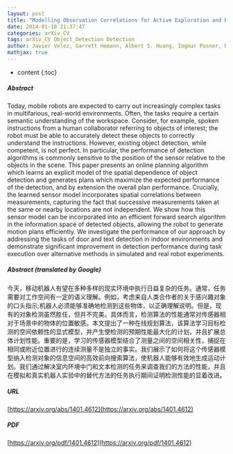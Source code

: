 ```yaml
---
layout: post
title: "Modelling Observation Correlations for Active Exploration and Robust Object Detection"
date: 2014-01-18 21:37:47
categories: arXiv_CV
tags: arXiv_CV Object_Detection Detection
author: Javier Velez, Garrett Hemann, Albert S. Huang, Ingmar Posner, Nicholas Roy
mathjax: true
---
```


* content
{:toc}

##### Abstract
Today, mobile robots are expected to carry out increasingly complex tasks in multifarious, real-world environments. Often, the tasks require a certain semantic understanding of the workspace. Consider, for example, spoken instructions from a human collaborator referring to objects of interest; the robot must be able to accurately detect these objects to correctly understand the instructions. However, existing object detection, while competent, is not perfect. In particular, the performance of detection algorithms is commonly sensitive to the position of the sensor relative to the objects in the scene. This paper presents an online planning algorithm which learns an explicit model of the spatial dependence of object detection and generates plans which maximize the expected performance of the detection, and by extension the overall plan performance. Crucially, the learned sensor model incorporates spatial correlations between measurements, capturing the fact that successive measurements taken at the same or nearby locations are not independent. We show how this sensor model can be incorporated into an efficient forward search algorithm in the information space of detected objects, allowing the robot to generate motion plans efficiently. We investigate the performance of our approach by addressing the tasks of door and text detection in indoor environments and demonstrate significant improvement in detection performance during task execution over alternative methods in simulated and real robot experiments.

##### Abstract (translated by Google)
今天，移动机器人有望在多种多样的现实环境中执行日益复杂的任务。通常，任务需要对工作空间有一定的语义理解。例如，考虑来自人类合作者的关于感兴趣对象的口头指示;机器人必须能够准确地检测到这些物体，以正确理解说明。但是，现有的对象检测虽然胜任，但并不完美。具体而言，检测算法的性能通常对传感器相对于场景中的物体的位置敏感。本文提出了一种在线规划算法，该算法学习目标检测的空间依赖性的显式模型，并产生使检测的预期性能最大化的计划，并且扩展总体计划性能。重要的是，学习的传感器模型结合了测量之间的空间相关性，捕捉在相同或附近位置进行的连续测量不是独立的事实。我们展示了如何将这个传感器模型纳入检测对象的信息空间的高效前向搜索算法，使机器人能够有效地生成运动计划。我们通过解决室内环境中门和文本检测的任务来调查我们的方法的性能，并且在模拟和真实机器人实验中的替代方法的任务执行期间证明检测性能的显着改进。

##### URL
[https://arxiv.org/abs/1401.4612](https://arxiv.org/abs/1401.4612)

##### PDF
[https://arxiv.org/pdf/1401.4612](https://arxiv.org/pdf/1401.4612)


